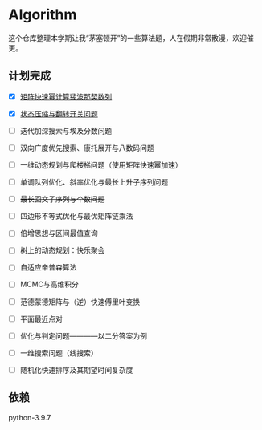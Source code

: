  # Algorithm

这个仓库整理本学期让我“茅塞顿开”的一些算法题，人在假期非常散漫，欢迎催更。

## 计划完成

- [x] [矩阵快速幂计算斐波那契数列](https://github.com/Roxanne718/algorithm/blob/main/src/Fibonacci.py)
- [x] [状态压缩与翻转开关问题]((https://github.com/Roxanne718/algorithm/blob/main/src/Switch.py))
- [ ] 迭代加深搜索与埃及分数问题
- [ ] 双向广度优先搜索、康托展开与八数码问题
- [ ] 一维动态规划与爬楼梯问题（使用矩阵快速幂加速）
- [ ] 单调队列优化、斜率优化与最长上升子序列问题
- [ ] ~~最长回文子序列与个数问题~~
- [ ] 四边形不等式优化与最优矩阵链乘法
- [ ] 倍增思想与区间最值查询
- [ ] 树上的动态规划：快乐聚会
- [ ] 自适应辛普森算法
- [ ] MCMC与高维积分
- [ ] 范德蒙德矩阵与（逆）快速傅里叶变换
- [ ] 平面最近点对
- [ ] 优化与判定问题————以二分答案为例
- [ ] 一维搜索问题（线搜索）
- [ ] 随机化快速排序及其期望时间复杂度


<!-- ## 经典问题优化

- [ ] 八皇后问题(https://github.com/Roxanne718/algorithm/blob/main/src/Queen.py) -->


## 依赖

python-3.9.7
